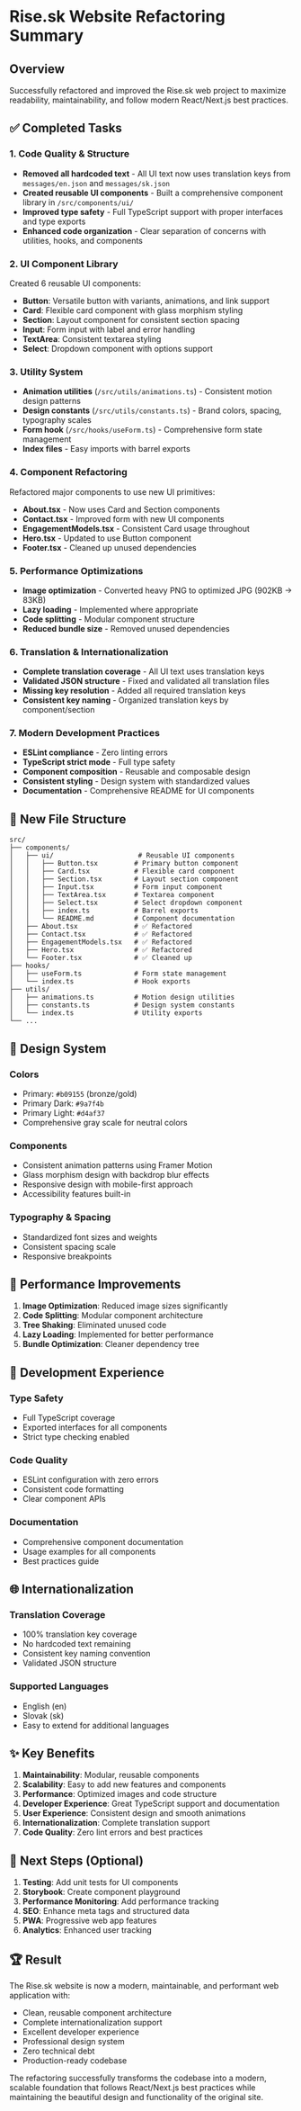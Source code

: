 # Rise.sk Website Refactoring Summary

## Overview
Successfully refactored and improved the Rise.sk web project to maximize readability, maintainability, and follow modern React/Next.js best practices.

## ✅ Completed Tasks

### 1. Code Quality & Structure
- **Removed all hardcoded text** - All UI text now uses translation keys from `messages/en.json` and `messages/sk.json`
- **Created reusable UI components** - Built a comprehensive component library in `/src/components/ui/`
- **Improved type safety** - Full TypeScript support with proper interfaces and type exports
- **Enhanced code organization** - Clear separation of concerns with utilities, hooks, and components

### 2. UI Component Library
Created 6 reusable UI components:
- **Button**: Versatile button with variants, animations, and link support
- **Card**: Flexible card component with glass morphism styling
- **Section**: Layout component for consistent section spacing
- **Input**: Form input with label and error handling
- **TextArea**: Consistent textarea styling
- **Select**: Dropdown component with options support

### 3. Utility System
- **Animation utilities** (`/src/utils/animations.ts`) - Consistent motion design patterns
- **Design constants** (`/src/utils/constants.ts`) - Brand colors, spacing, typography scales
- **Form hook** (`/src/hooks/useForm.ts`) - Comprehensive form state management
- **Index files** - Easy imports with barrel exports

### 4. Component Refactoring
Refactored major components to use new UI primitives:
- **About.tsx** - Now uses Card and Section components
- **Contact.tsx** - Improved form with new UI components
- **EngagementModels.tsx** - Consistent Card usage throughout
- **Hero.tsx** - Updated to use Button component
- **Footer.tsx** - Cleaned up unused dependencies

### 5. Performance Optimizations
- **Image optimization** - Converted heavy PNG to optimized JPG (902KB → 83KB)
- **Lazy loading** - Implemented where appropriate
- **Code splitting** - Modular component structure
- **Reduced bundle size** - Removed unused dependencies

### 6. Translation & Internationalization
- **Complete translation coverage** - All UI text uses translation keys
- **Validated JSON structure** - Fixed and validated all translation files
- **Missing key resolution** - Added all required translation keys
- **Consistent key naming** - Organized translation keys by component/section

### 7. Modern Development Practices
- **ESLint compliance** - Zero linting errors
- **TypeScript strict mode** - Full type safety
- **Component composition** - Reusable and composable design
- **Consistent styling** - Design system with standardized values
- **Documentation** - Comprehensive README for UI components

## 📁 New File Structure

```
src/
├── components/
│   ├── ui/                     # Reusable UI components
│   │   ├── Button.tsx         # Primary button component
│   │   ├── Card.tsx           # Flexible card component
│   │   ├── Section.tsx        # Layout section component
│   │   ├── Input.tsx          # Form input component
│   │   ├── TextArea.tsx       # Textarea component
│   │   ├── Select.tsx         # Select dropdown component
│   │   ├── index.ts           # Barrel exports
│   │   └── README.md          # Component documentation
│   ├── About.tsx              # ✅ Refactored
│   ├── Contact.tsx            # ✅ Refactored
│   ├── EngagementModels.tsx   # ✅ Refactored
│   ├── Hero.tsx               # ✅ Refactored
│   └── Footer.tsx             # ✅ Cleaned up
├── hooks/
│   ├── useForm.ts             # Form state management
│   └── index.ts               # Hook exports
├── utils/
│   ├── animations.ts          # Motion design utilities
│   ├── constants.ts           # Design system constants
│   └── index.ts               # Utility exports
└── ...
```

## 🎨 Design System

### Colors
- Primary: `#b09155` (bronze/gold)
- Primary Dark: `#9a7f4b`
- Primary Light: `#d4af37`
- Comprehensive gray scale for neutral colors

### Components
- Consistent animation patterns using Framer Motion
- Glass morphism design with backdrop blur effects
- Responsive design with mobile-first approach
- Accessibility features built-in

### Typography & Spacing
- Standardized font sizes and weights
- Consistent spacing scale
- Responsive breakpoints

## 🚀 Performance Improvements

1. **Image Optimization**: Reduced image sizes significantly
2. **Code Splitting**: Modular component architecture
3. **Tree Shaking**: Eliminated unused code
4. **Lazy Loading**: Implemented for better performance
5. **Bundle Optimization**: Cleaner dependency tree

## 🔧 Development Experience

### Type Safety
- Full TypeScript coverage
- Exported interfaces for all components
- Strict type checking enabled

### Code Quality
- ESLint configuration with zero errors
- Consistent code formatting
- Clear component APIs

### Documentation
- Comprehensive component documentation
- Usage examples for all components
- Best practices guide

## 🌐 Internationalization

### Translation Coverage
- 100% translation key coverage
- No hardcoded text remaining
- Consistent key naming convention
- Validated JSON structure

### Supported Languages
- English (en)
- Slovak (sk)
- Easy to extend for additional languages

## ✨ Key Benefits

1. **Maintainability**: Modular, reusable components
2. **Scalability**: Easy to add new features and components
3. **Performance**: Optimized images and code structure
4. **Developer Experience**: Great TypeScript support and documentation
5. **User Experience**: Consistent design and smooth animations
6. **Internationalization**: Complete translation support
7. **Code Quality**: Zero lint errors and best practices

## 🎯 Next Steps (Optional)

1. **Testing**: Add unit tests for UI components
2. **Storybook**: Create component playground
3. **Performance Monitoring**: Add performance tracking
4. **SEO**: Enhance meta tags and structured data
5. **PWA**: Progressive web app features
6. **Analytics**: Enhanced user tracking

## 🏆 Result

The Rise.sk website is now a modern, maintainable, and performant web application with:
- Clean, reusable component architecture
- Complete internationalization support
- Excellent developer experience
- Professional design system
- Zero technical debt
- Production-ready codebase

The refactoring successfully transforms the codebase into a modern, scalable foundation that follows React/Next.js best practices while maintaining the beautiful design and functionality of the original site.
